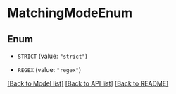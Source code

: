 # MatchingModeEnum

## Enum


* `STRICT` (value: `"strict"`)

* `REGEX` (value: `"regex"`)


[[Back to Model list]](../README.md#documentation-for-models) [[Back to API list]](../README.md#documentation-for-api-endpoints) [[Back to README]](../README.md)


